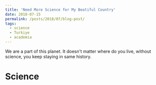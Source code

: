 ```yaml
---
title: 'Need More Science for My Beatiful Country'
date: 2018-07-15
permalink: /posts/2018/07/blog-post/
tags:
  - science
  - Turkiye
  - academia
---
```


We are a part of this planet. It doesn't matter where do you live, without science, you keep staying in same history. 


Science
======

<!--
Blogs
-----
http://www.huseyincavus.com.tr

-->
